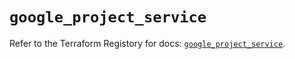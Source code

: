 # `google_project_service`

Refer to the Terraform Registory for docs: [`google_project_service`](https://registry.terraform.io/providers/hashicorp/google-beta/4.70.0/docs/resources/google_project_service).
